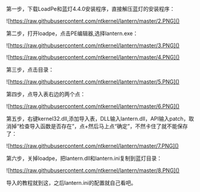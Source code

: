 第一步，下载LoadPe和蓝灯4.4.0安装程序，直接解压蓝灯的安装程序：

![https://raw.githubusercontent.com/ntkernel/lantern/master/2.PNG]()

第二步，打开loadpe，点击PE编辑器,选择lantern.exe：

![https://raw.githubusercontent.com/ntkernel/lantern/master/3.PNG]()

![https://raw.githubusercontent.com/ntkernel/lantern/master/4.PNG]()

第三步，点击目录：

![https://raw.githubusercontent.com/ntkernel/lantern/master/5.PNG]()

第四步，点导入表右边的两个点：

![https://raw.githubusercontent.com/ntkernel/lantern/master/6.PNG]()

第五步，右键kernel32.dll,添加导入表，DLL输入lantern.dll，API输入patch，取消掉“检查导入函数是否存在”，点+然后马上点“确定”，不然卡住了就不能保存了：

![https://raw.githubusercontent.com/ntkernel/lantern/master/7.PNG]()

第六步，关掉loadpe，把lantern.dll和lantern.ini复制到蓝灯目录：

![https://raw.githubusercontent.com/ntkernel/lantern/master/8.PNG]()

导入的教程就到这，之后lantern.ini的配置就自己看吧。

